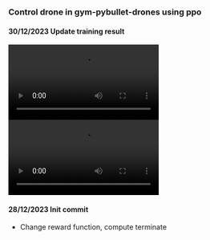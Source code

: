 ### Control drone in gym-pybullet-drones using ppo
#### 30/12/2023 Update training result
![alt text](https://github.com/phuongboi/drone-control-using-reinforcement-learning/results/202312301513.mp4)
![alt text](https://github.com/phuongboi/drone-control-using-reinforcement-learning/results/202312301540.mp4)
#### 28/12/2023 Init commit
* Change reward function, compute terminate
